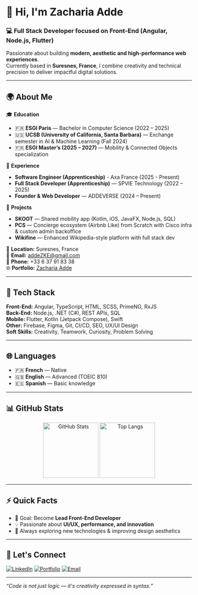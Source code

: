 # 👋 Hi, I'm Zacharia Adde

### 💻 Full Stack Developer focused on Front-End (Angular, Node.js, Flutter)

Passionate about building **modern, aesthetic and high-performance web experiences**.  
Currently based in **Suresnes, France**, I combine creativity and technical precision to deliver impactful digital solutions.

---

## 🌍 About Me

🎓 **Education**
- 🇫🇷 **ESGI Paris** — Bachelor in Computer Science (2022 – 2025)  
- 🇺🇸 **UCSB (University of California, Santa Barbara)** — Exchange semester in AI & Machine Learning (Fall 2024)  
- 🇫🇷 **ESGI Master’s (2025 – 2027)** — Mobility & Connected Objects specialization  

💼 **Experience**
- **Software Engineer (Apprenticeship)** - Axa France (2025 - Present)
- **Full Stack Developer (Apprenticeship)** — SPVIE Technology (2022 – 2025)  
- **Founder & Web Developer** — ADDEVERSE (2024 – Present)

🚀 **Projects**
- **SKOOT** — Shared mobility app (Kotlin, iOS, JavaFX, Node.js, SQL)  
- **PCS** — Concierge ecosystem (Airbnb Like) from Scratch with Cisco infra & custom admin backoffice  
- **Wikifine** — Enhanced Wikipedia-style platform with full stack dev  

📍 **Location:** Suresnes, France  
📧 **Email:** addeZKE@gmail.com  
📱 **Phone:** +33 6 37 91 83 38  
🌐 **Portfolio:** [Zacharia Adde](https://zack-adde.fr)

---

## 🧰 Tech Stack

**Front-End:** Angular, TypeScript, HTML, SCSS, PrimeNG, RxJS  
**Back-End:** Node.js, .NET (C#), REST APIs, SQL  
**Mobile:** Flutter, Kotlin (Jetpack Compose), Swift  
**Other:** Firebase, Figma, Git, CI/CD, SEO, UX/UI Design  
**Soft Skills:** Creativity, Teamwork, Curiosity, Problem Solving

---

## 🌐 Languages

- 🇫🇷 **French** — Native  
- 🇬🇧 **English** — Advanced (TOEIC 810)  
- 🇪🇸 **Spanish** — Basic knowledge  

---

## 📊 GitHub Stats

<p align="center">
  <img src="https://github-readme-stats-nfg5.onrender.com/api?username=ZACK7870&show_icons=true&hide_rank=true&theme=radical" alt="GitHub Stats" height="150" />
  <img src="https://github-readme-stats-nfg5.onrender.com/api/top-langs/?username=ZACK7870&layout=compact&theme=radical" alt="Top Langs" height="150" />
</p>

---

## ⚡ Quick Facts

- 🎯 Goal: Become **Lead Front-End Developer**
- 💡 Passionate about **UI/UX, performance, and innovation**
- 🧩 Always exploring new technologies & improving design aesthetics

---

## 🤝 Let's Connect

[![LinkedIn](https://img.shields.io/badge/LinkedIn-Zacharia%20Adde-blue?logo=linkedin)](https://www.linkedin.com/in/zacharia-adde/)
[![Portfolio](https://img.shields.io/badge/Portfolio-zack--adde.fr-orange?logo=firefox)](https://zack-adde.fr)
[![Email](https://img.shields.io/badge/Email-addeZKE%40gmail.com-red?logo=gmail)](mailto:addeZKE@gmail.com)

---

_“Code is not just logic — it's creativity expressed in syntax.”_
